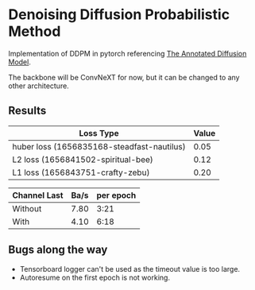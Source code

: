 # Denoising Diffusion Probabilistic Method

Implementation of DDPM in pytorch referencing [The Annotated Diffusion Model](https://huggingface.co/blog/annotated-diffusion).

The backbone will be ConvNeXT for now, but it can be changed to any other architecture.

## Results

| Loss Type                                  | Value |
| -                                          | -     |
| huber loss (1656835168-steadfast-nautilus) | 0.05  |
| L2 loss (1656841502-spiritual-bee)         | 0.12  |
| L1 loss (1656843751-crafty-zebu)           | 0.20  |

| Channel Last    | Ba/s  | per epoch |
| -               | -     | -         |
| Without         | 7.80  | 3:21      |
| With            | 4.10  | 6:18      |

## Bugs along the way

- Tensorboard logger can't be used as the timeout value is too large.
- Autoresume on the first epoch is not working.
